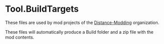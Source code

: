 # Tool.BuildTargets
These files are used by mod projects of the [Distance-Modding](https://github.com/Distance-Modding) organization.

These files will automatically produce a Build folder and a zip file with the mod contents.